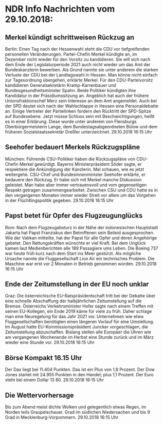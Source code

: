 # NDR Info Nachrichten vom 29.10.2018:


## Merkel kündigt schrittweisen Rückzug an
Berlin: Einen Tag nach der Hessenwahl steht die CDU vor tiefgreifenden personellen Veränderungen. Partei-Chefin Merkel kündigte an, im Dezember nicht wieder für den Vorsitz zu kandidieren. Sie will sich nach dem Ende der Legislaturperiode 2021 auch nicht wieder um das Amt der Bundeskanzlerin bewerben. Als Grund nannte sie unter anderem die starken Verluste der CDU bei der Landtagswahl in Hessen. Man könne nicht einfach zur Tagesordnung übergehen, erklärte Merkel. Für den CDU-Parteivorsitz kandidieren Generalsekretärin Kramp-Karrenbauer und Bundesgesundheitsminister Spahn. Beide Politiker kündigten ihre Kandidatur in der Präsidiumssitzung an. Angeblich hat auch der frühere Unionsfraktionschef Merz sein Interesse an dem Amt angemeldet. Auch bei der SPD deutet sich nach der Wahlschlappe in Hessen eine Personaldebatte an. Einige Vertreter der Parteilinken fordern den Rücktritt der SPD-Spitze auf Bundesebene. Jetzt müsse Schluss sein mit Beschwichtigungen, heißt es in einer Erklärung. Diese wurde unter anderem von Flensburgs Oberbürgermeisterin Lange, dem Bundestagsabgeordneten Bülow und dem früheren Sozialstaatssekretär Dreßler unterzeichnet. 29.10.2018 16:15 Uhr 

## Seehofer bedauert Merkels Rückzugspläne
München:   Führende CSU-Politiker haben die Rückzugspläne von CDU-Chefin Merkel gewürdigt. Bayerns Ministerpräsident Söder sagte, er respektiere die Ankündigung der Kanzlerin. Mal schauen, wie es jetzt weitergehe. CSU-Chef und Bundesinnenminister Seehofer erklärte, er bedauere den Rückzug. Er habe sich mit Merkel manche Diskussion geleistet. Man habe aber immer vertrauensvoll und vom gegenseitigen Respekt getragen zusammengearbeitet. Zwischen CSU und CDU hatte es in den vergangenen Monaten immer wieder Streit vor allem um das Vorgehen in der Flüchtlingspolitik gegeben. 29.10.2018 16:15 Uhr 

## Papst betet für Opfer des Flugzeugunglücks
Rom: Nach dem Flugzeugabsturz in der Nähe der indonesischen Hauptstadt Jakarta hat Papst Franziskus den Betroffenen sein Beileid ausgesprochen. Wie der Vatikan mitteilte, hat der Papst für alle Opfer und deren Angehörige gebetet. Den Rettungskräften wünschte er viel Kraft. Bei dem Unglück kamen laut Medienberichten alle 189 Passagiere ums Leben. Die Boeing 737 war heute früh kurz nach dem Start ins Meer gestürzt. Als mögliche Ursache nannte die Fluggesellschaft Lion Air ein technisches Problem. Die Maschine war erst vor 2 Monaten in Betrieb genommen worden. 29.10.2018 16:15 Uhr 

## Ende der Zeitumstellung in der EU noch unklar
Graz:         Die österreichische EU-Ratspräsidentschaft tritt bei der Debatte über eine schnelle Abschaffung der halbjährlichen Zeitumstellung auf die Bremse. Österreichs Verkehrsminister Hofer sagte nach einem Treffen mit seinen EU-Kollegen, ein Ende 2019 käme für viele zu früh. Daher schlage man eine Neuregelung für das Jahr 2021 vor. Unternehmen wie etwa Fluggesellschaften benötigten einen längeren Vorlauf für eine Umstellung. Im August hatte EU-Kommissionspräsident Juncker vorgeschlagen, die Zeitumstellung abzuschaffen. Bislang stellen alle Europäer die Uhren wie am vergangenen Wochenende im Herbst eine Stunde zurück und im März wieder eine Stunde vor. 29.10.2018 16:15 Uhr 

## Börse Kompakt 16.15 Uhr
Der Dax liegt bei 11.404 Punkten. Das ist ein Plus von 1,8 Prozent. Der Dow Jones startet mit 24.955 Punkten in den Handel; plus 1,1 Prozent. Der Euro steht bei einem Dollar 13 80. 29.10.2018 16:15 Uhr 

## Die Wettervorhersage
Bis zum Abend meist dichte Wolken und gelegentlich etwas Regen, im Norden teils Graupelschauer. Grad im südlichen Niedersachen und bis 9 Grad in Mecklenburg-Vorpommern. 29.10.2018 16:15 Uhr 
